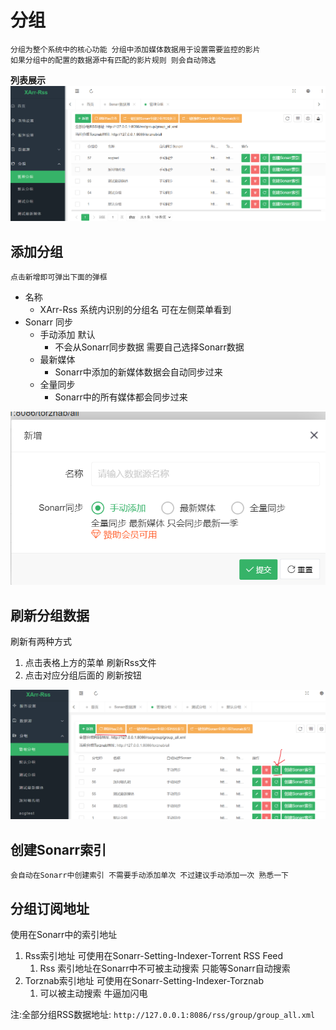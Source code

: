 # 分组
    分组为整个系统中的核心功能 分组中添加媒体数据用于设置需要监控的影片
    如果分组中的配置的数据源中有匹配的影片规则 则会自动筛选

**列表展示**
![img_11.png](../assets/img_11.png)


## 添加分组
    点击新增即可弹出下面的弹框
* 名称
  * XArr-Rss 系统内识别的分组名 可在左侧菜单看到
* Sonarr 同步
  * 手动添加 默认
    * 不会从Sonarr同步数据 需要自己选择Sonarr数据
  * 最新媒体
    * Sonarr中添加的新媒体数据会自动同步过来
  * 全量同步
    * Sonarr中的所有媒体都会同步过来

![img_12.png](../assets/img_12.png)


## 刷新分组数据
  刷新有两种方式

1. 点击表格上方的菜单 刷新Rss文件
2. 点击对应分组后面的 刷新按钮 

![img_13.png](../assets/img_13.png)


## 创建Sonarr索引
    会自动在Sonarr中创建索引 不需要手动添加单次 不过建议手动添加一次 熟悉一下

  

## 分组订阅地址
  使用在Sonarr中的索引地址
1. Rss索引地址 可使用在Sonarr-Setting-Indexer-Torrent RSS Feed
   1. Rss 索引地址在Sonarr中不可被主动搜索 只能等Sonarr自动搜索
2. Torznab索引地址 可使用在Sonarr-Setting-Indexer-Torznab
   1. 可以被主动搜索 牛逼加闪电

注:全部分组RSS数据地址: `http://127.0.0.1:8086/rss/group/group_all.xml`
